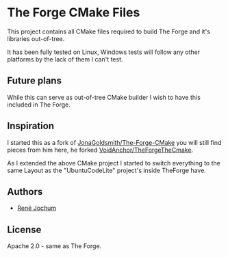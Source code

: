 # The Forge CMake Files

This project contains all CMake files required to build The Forge and it's libraries out-of-tree.

It has been fully tested on Linux, Windows tests will follow any other platforms by the lack of them I can't test.

## Future plans

While this can serve as out-of-tree CMake builder I wish to have this included in The Forge.

## Inspiration

I started this as a fork of [JonaGoldsmith/The-Forge-CMake](https://github.com/JonahGoldsmith/The-Forge-CMake.git) you will still find pieces from him here, he forked
[VoidAnchor/TheForgeTheCmake](https://github.com/VoidAnchor/TheForgeTheCmake).

As I extended the above CMake project I started to switch everything to the same Layout as the "UbuntuCodeLite" project's inside TheForge have.

## Authors

- [René Jochum](https://github.com/jochumdev)

## License

Apache 2.0 - same as The Forge.
